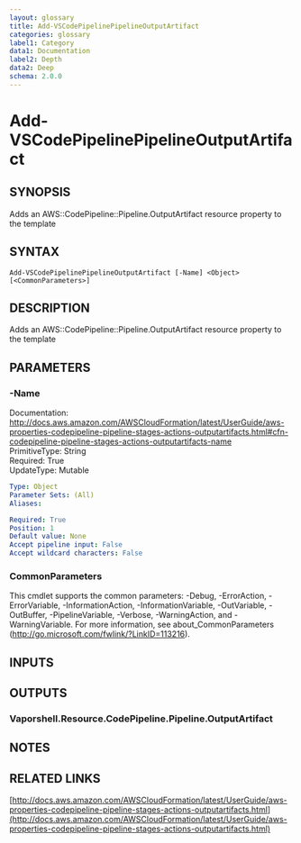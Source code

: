 ```yaml
---
layout: glossary
title: Add-VSCodePipelinePipelineOutputArtifact
categories: glossary
label1: Category
data1: Documentation
label2: Depth
data2: Deep
schema: 2.0.0
---
```


# Add-VSCodePipelinePipelineOutputArtifact

## SYNOPSIS
Adds an AWS::CodePipeline::Pipeline.OutputArtifact resource property to the template

## SYNTAX

```
Add-VSCodePipelinePipelineOutputArtifact [-Name] <Object> [<CommonParameters>]
```

## DESCRIPTION
Adds an AWS::CodePipeline::Pipeline.OutputArtifact resource property to the template

## PARAMETERS

### -Name
Documentation: http://docs.aws.amazon.com/AWSCloudFormation/latest/UserGuide/aws-properties-codepipeline-pipeline-stages-actions-outputartifacts.html#cfn-codepipeline-pipeline-stages-actions-outputartifacts-name    
PrimitiveType: String    
Required: True    
UpdateType: Mutable

```yaml
Type: Object
Parameter Sets: (All)
Aliases:

Required: True
Position: 1
Default value: None
Accept pipeline input: False
Accept wildcard characters: False
```

### CommonParameters
This cmdlet supports the common parameters: -Debug, -ErrorAction, -ErrorVariable, -InformationAction, -InformationVariable, -OutVariable, -OutBuffer, -PipelineVariable, -Verbose, -WarningAction, and -WarningVariable.
For more information, see about_CommonParameters (http://go.microsoft.com/fwlink/?LinkID=113216).

## INPUTS

## OUTPUTS

### Vaporshell.Resource.CodePipeline.Pipeline.OutputArtifact

## NOTES

## RELATED LINKS

[http://docs.aws.amazon.com/AWSCloudFormation/latest/UserGuide/aws-properties-codepipeline-pipeline-stages-actions-outputartifacts.html](http://docs.aws.amazon.com/AWSCloudFormation/latest/UserGuide/aws-properties-codepipeline-pipeline-stages-actions-outputartifacts.html)

